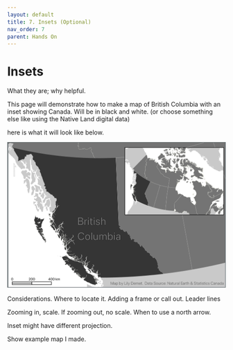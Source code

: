 ```yaml
---
layout: default
title: 7. Insets (Optional)
nav_order: 7
parent: Hands On
---
```

# Insets
What they are; why helpful.

This page will demonstrate how to make a map of British Columbia with an inset showing Canada. Will be in black and white. (or choose something else like using the Native Land digital data)

here is what it will look like below. 

![inset map](./images/bc-map-demo.jpeg)

Considerations. 
Where to locate it. 
Adding a frame or call out. 
Leader lines

Zooming in, scale. If zooming out, no scale. 
When to use a north arrow. 

Inset might have different projection.  

Show example map I made. 